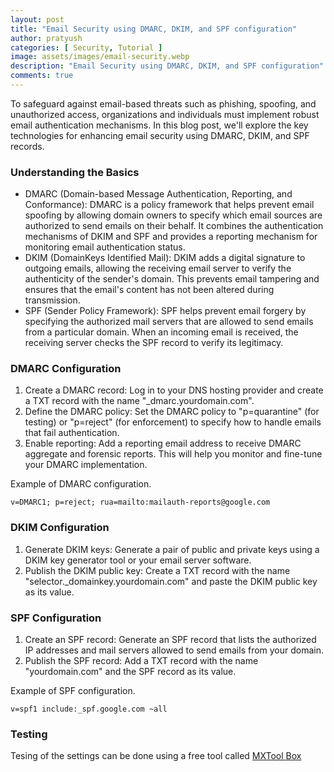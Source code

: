 ```yaml
---
layout: post
title: "Email Security using DMARC, DKIM, and SPF configuration"
author: pratyush
categories: [ Security, Tutorial ]
image: assets/images/email-security.webp
description: "Email Security using DMARC, DKIM, and SPF configuration"
comments: true
---
```


To safeguard against email-based threats such as phishing, spoofing, and unauthorized access, organizations and individuals must implement robust email authentication mechanisms. In this blog post, we'll explore the key technologies for enhancing email security using DMARC, DKIM, and SPF records.

### Understanding the Basics
* DMARC (Domain-based Message Authentication, Reporting, and Conformance): DMARC is a policy framework that helps prevent email spoofing by allowing domain owners to specify which email sources are authorized to send emails on their behalf. It combines the authentication mechanisms of DKIM and SPF and provides a reporting mechanism for monitoring email authentication status.
* DKIM (DomainKeys Identified Mail): DKIM adds a digital signature to outgoing emails, allowing the receiving email server to verify the authenticity of the sender's domain. This prevents email tampering and ensures that the email's content has not been altered during transmission.
* SPF (Sender Policy Framework): SPF helps prevent email forgery by specifying the authorized mail servers that are allowed to send emails from a particular domain. When an incoming email is received, the receiving server checks the SPF record to verify its legitimacy.

### DMARC Configuration
1. Create a DMARC record: Log in to your DNS hosting provider and create a TXT record with the name "_dmarc.yourdomain.com".
2. Define the DMARC policy: Set the DMARC policy to "p=quarantine" (for testing) or "p=reject" (for enforcement) to specify how to handle emails that fail authentication.
3. Enable reporting: Add a reporting email address to receive DMARC aggregate and forensic reports. This will help you monitor and fine-tune your DMARC implementation. 

Example of DMARC configuration.
```
v=DMARC1; p=reject; rua=mailto:mailauth-reports@google.com
```

### DKIM Configuration
1. Generate DKIM keys: Generate a pair of public and private keys using a DKIM key generator tool or your email server software.
2. Publish the DKIM public key: Create a TXT record with the name "selector._domainkey.yourdomain.com" and paste the DKIM public key as its value.

### SPF Configuration
1. Create an SPF record: Generate an SPF record that lists the authorized IP addresses and mail servers allowed to send emails from your domain.
2. Publish the SPF record: Add a TXT record with the name "yourdomain.com" and the SPF record as its value.

Example of SPF configuration.
```
v=spf1 include:_spf.google.com ~all
```

### Testing
Tesing of the settings can be done using a free tool called [MXTool Box](https://mxtoolbox.com/SuperTool.aspx)